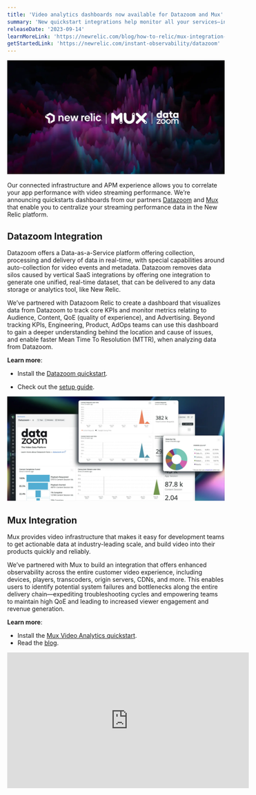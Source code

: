 ```yaml
---
title: 'Video analytics dashboards now available for Datazoom and Mux'
summary: 'New quickstart integrations help monitor all your services—including video—in one place to enhance video quality of experience'
releaseDate: '2023-09-14'
learnMoreLink: 'https://newrelic.com/blog/how-to-relic/mux-integration-video-experience' 
getStartedLink: 'https://newrelic.com/instant-observability/datazoom'
---
```


![New Relic, Mux, and Datazoom](./images/newrelic_mux_datazoom_logos.webp "New Relic, Mux, and Datazoom")

Our connected infrastructure and APM experience allows you to correlate your app performance with video streaming performance. We’re announcing quickstarts dashboards from our partners [Datazoom](http://www.datazoom.io) and [Mux](https://www.mux.com/data) that enable you to centralize your streaming performance data in the New Relic platform. 

## Datazoom Integration
Datazoom offers a Data-as-a-Service platform offering collection, processing and delivery of data in real-time, with special capabilities around auto-collection for video events and metadata. Datazoom removes data silos caused by vertical SaaS integrations by offering one integration to generate one unified, real-time dataset, that can be delivered to any data storage or analytics tool, like New Relic.

We’ve partnered with Datazoom Relic to create a dashboard that visualizes data from Datazoom to track core KPIs and monitor metrics relating to Audience, Content, QoE (quality of experience), and Advertising. Beyond tracking KPIs, Engineering, Product, AdOps teams can use this dashboard to gain a deeper understanding behind the location and cause of issues, and enable faster Mean Time To Resolution (MTTR), when analyzing data from Datazoom. 

**Learn more**:

- Install the [Datazoom quickstart](https://newrelic.com/instant-observability/datazoom).
  
- Check out the [setup guide](https://help.datazoom.io/hc/en-us/articles/360022667532-New-Relic-One).

![Datazoom quickstart dashboard](./images/datazoom_quickstart.webp "Datazoom quickstart dashboard")

## Mux Integration
Mux provides video infrastructure that makes it easy for development teams to get actionable data at industry-leading scale, and build video into their products quickly and reliably.

We’ve partnered with Mux to build an integration that offers enhanced observability across the entire customer video experience, including devices, players, transcoders, origin servers, CDNs, and more. This enables users to identify potential system failures and bottlenecks along the entire delivery chain—expediting troubleshooting cycles and empowering teams to maintain high QoE and leading to increased viewer engagement and revenue generation.

**Learn more**:

- Install the [Mux Video Analytics quickstart](https://newrelic.com/instant-observability/mux-video).
- Read the [blog](https://newrelic.com/blog/how-to-relic/mux-integration-video-experience).

<iframe width="560" height="315" src="https://fast.wistia.net/embed/iframe/azexjbfc5k" frameborder="0" allow="accelerometer; autoplay; clipboard-write; encrypted-media; gyroscope; picture-in-picture" allowfullscreen></iframe>